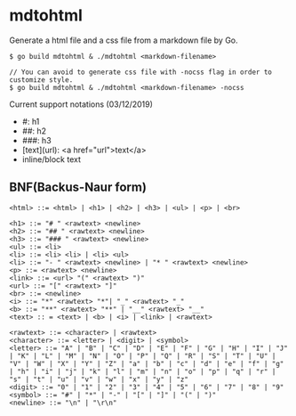 # mdtohtml
Generate a html file and a css file from a markdown file by Go.

```
$ go build mdtohtml & ./mdtohtml <markdown-filename>

// You can avoid to generate css file with -nocss flag in order to customize style.
$ go build mdtohtml & ./mdtohtml <markdown-filename> -nocss
```

Current support notations (03/12/2019)
- #: h1
- ##: h2
- ###: h3
- \[text\]\(url\): \<a href="url"\>text\</a\>
- inline/block text

## BNF(Backus-Naur form)
```
<html> ::= <html> | <h1> | <h2> | <h3> | <ul> | <p> | <br>

<h1> ::= "# " <rawtext> <newline>
<h2> ::= "## " <rawtext> <newline>
<h3> ::= "### " <rawtext> <newline>
<ul> ::= <li>
<li> ::= <li> <li> | <li> <ul>
<li> ::= "- " <rawtext> <newline> | "* " <rawtext> <newline>
<p> ::= <rawtext> <newline>
<link> ::= <url> "(" <rawtext> ")"
<url> ::= "[" <rawtext> "]"
<br> ::= <newline>
<i> ::= "*" <rawtext> "*"| "_" <rawtext> "_" 
<b> ::= "**" <rawtext> "**" | "__" <rawtext> "__" 
<text> :: = <text> | <b> | <i> | <link> | <rawtext> 

<rawtext> ::= <character> | <rawtext> 
<character> ::= <letter> | <digit> | <symbol>
<letter> ::= "A" | "B" | "C" | "D" | "E" | "F" | "G" | "H" | "I" | "J" | "K" | "L" | "M" | "N" | "O" | "P" | "Q" | "R" | "S" | "T" | "U" | "V" | "W" | "X" | "Y" | "Z" | "a" | "b" | "c" | "d" | "e" | "f" | "g" | "h" | "i" | "j" | "k" | "l" | "m" | "n" | "o" | "p" | "q" | "r" | "s" | "t" | "u" | "v" | "w" | "x" | "y" | "z"
<digit> ::= "0" | "1" | "2" | "3" | "4" | "5" | "6" | "7" | "8" | "9"
<symbol> ::= "#" | "*" | "-" | "[" | "]" | "(" | ")"  
<newline> ::= "\n" | "\r\n"
```
